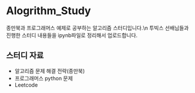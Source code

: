 # Alogrithm_Study
종만북과 프로그래머스 예제로 공부하는 알고리즘 스터디입니다.\n
투빅스 선배님들과 진행한 스터디 내용들을 ipynb파일로 정리해서 업로드합니다.

## 스터디 자료
* 알고리즘 문제 해결 전략(종만북)
* 프로그래머스 python 문제
* Leetcode
